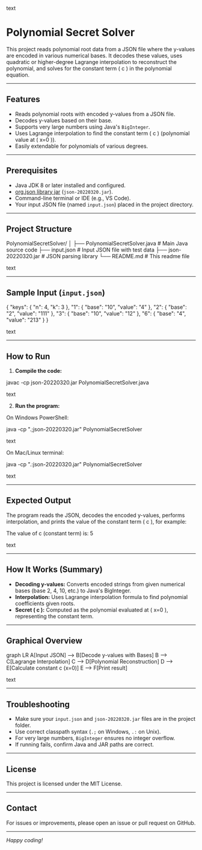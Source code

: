 text
# Polynomial Secret Solver

This project reads polynomial root data from a JSON file where the y-values are encoded in various numerical bases. It decodes these values, uses quadratic or higher-degree Lagrange interpolation to reconstruct the polynomial, and solves for the constant term \( c \) in the polynomial equation.

---

## Features

- Reads polynomial roots with encoded y-values from a JSON file.
- Decodes y-values based on their base.
- Supports very large numbers using Java's `BigInteger`.
- Uses Lagrange interpolation to find the constant term \( c \) (polynomial value at \( x=0 \)).
- Easily extendable for polynomials of various degrees.

---

## Prerequisites

- Java JDK 8 or later installed and configured.
- [org.json library jar](https://repo1.maven.org/maven2/org/json/json/20220320/json-20220320.jar) (`json-20220320.jar`).
- Command-line terminal or IDE (e.g., VS Code).
- Your input JSON file (named `input.json`) placed in the project directory.

---

## Project Structure

PolynomialSecretSolver/
│
├── PolynomialSecretSolver.java # Main Java source code
├── input.json # Input JSON file with test data
├── json-20220320.jar # JSON parsing library
└── README.md # This readme file

text

---

## Sample Input (`input.json`)

{
"keys": {
"n": 4,
"k": 3
},
"1": {
"base": "10",
"value": "4"
},
"2": {
"base": "2",
"value": "111"
},
"3": {
"base": "10",
"value": "12"
},
"6": {
"base": "4",
"value": "213"
}
}

text

---

## How to Run

1. **Compile the code:**

javac -cp json-20220320.jar PolynomialSecretSolver.java

text

2. **Run the program:**

On Windows PowerShell:

java -cp ".;json-20220320.jar" PolynomialSecretSolver

text

On Mac/Linux terminal:

java -cp ".:json-20220320.jar" PolynomialSecretSolver

text

---

## Expected Output

The program reads the JSON, decodes the encoded y-values, performs interpolation, and prints the value of the constant term \( c \), for example:

The value of c (constant term) is: 5

text

---

## How It Works (Summary)

- **Decoding y-values:** Converts encoded strings from given numerical bases (base 2, 4, 10, etc.) to Java's BigInteger.
- **Interpolation:** Uses Lagrange interpolation formula to find polynomial coefficients given roots.
- **Secret \( c \):** Computed as the polynomial evaluated at \( x=0 \), representing the constant term.

---

## Graphical Overview

graph LR
A[Input JSON] --> B[Decode y-values with Bases]
B --> C[Lagrange Interpolation]
C --> D[Polynomial Reconstruction]
D --> E[Calculate constant c (x=0)]
E --> F[Print result]

text

---

## Troubleshooting

- Make sure your `input.json` and `json-20220320.jar` files are in the project folder.
- Use correct classpath syntax (`.;` on Windows, `.:` on Unix).
- For very large numbers, `BigInteger` ensures no integer overflow.
- If running fails, confirm Java and JAR paths are correct.

---

## License

This project is licensed under the MIT License.

---

## Contact

For issues or improvements, please open an issue or pull request on GitHub.

---

*Happy coding!*

